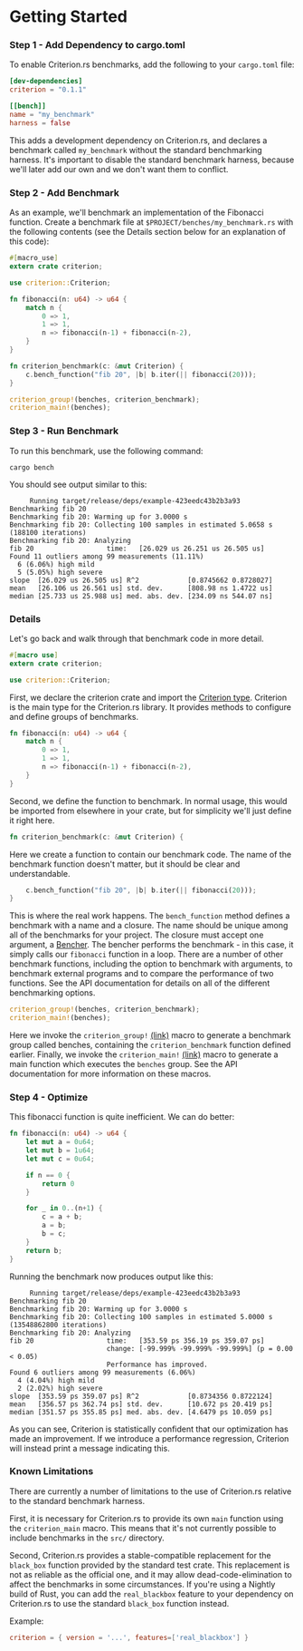 # Getting Started #

### Step 1 - Add Dependency to cargo.toml ###

To enable Criterion.rs benchmarks, add the following to your `cargo.toml` file:

```toml
[dev-dependencies]
criterion = "0.1.1"

[[bench]]
name = "my_benchmark"
harness = false
```

This adds a development dependency on Criterion.rs, and declares a benchmark called `my_benchmark` without the standard benchmarking harness. It's important to disable the standard benchmark harness, because we'll later add our own and we don't want them to conflict.

### Step 2 - Add Benchmark ###

As an example, we'll benchmark an implementation of the Fibonacci function. Create a benchmark file at `$PROJECT/benches/my_benchmark.rs` with the following contents (see the Details section below for an explanation of this code):

```rust
#[macro_use]
extern crate criterion;

use criterion::Criterion;

fn fibonacci(n: u64) -> u64 {
    match n {
        0 => 1,
        1 => 1,
        n => fibonacci(n-1) + fibonacci(n-2),
    }
}

fn criterion_benchmark(c: &mut Criterion) {
    c.bench_function("fib 20", |b| b.iter(|| fibonacci(20)));
}

criterion_group!(benches, criterion_benchmark);
criterion_main!(benches);
```

### Step 3 - Run Benchmark ###

To run this benchmark, use the following command:

`cargo bench`

You should see output similar to this:

```
     Running target/release/deps/example-423eedc43b2b3a93
Benchmarking fib 20
Benchmarking fib 20: Warming up for 3.0000 s
Benchmarking fib 20: Collecting 100 samples in estimated 5.0658 s (188100 iterations)
Benchmarking fib 20: Analyzing
fib 20                  time:   [26.029 us 26.251 us 26.505 us]
Found 11 outliers among 99 measurements (11.11%)
  6 (6.06%) high mild
  5 (5.05%) high severe
slope  [26.029 us 26.505 us] R^2            [0.8745662 0.8728027]
mean   [26.106 us 26.561 us] std. dev.      [808.98 ns 1.4722 us]
median [25.733 us 25.988 us] med. abs. dev. [234.09 ns 544.07 ns]
```

### Details ###

Let's go back and walk through that benchmark code in more detail.

```rust
#[macro use]
extern crate criterion;

use criterion::Criterion;
```

First, we declare the criterion crate and import the [Criterion type](http://japaric.github.io/criterion.rs/criterion/struct.Criterion.html). Criterion is the main type for the Criterion.rs library. It provides methods to configure and define groups of benchmarks.

```rust
fn fibonacci(n: u64) -> u64 {
    match n {
        0 => 1,
        1 => 1,
        n => fibonacci(n-1) + fibonacci(n-2),
    }
}
```

Second, we define the function to benchmark. In normal usage, this would be imported from elsewhere in your crate, but for simplicity we'll just define it right here.

```rust
fn criterion_benchmark(c: &mut Criterion) {
```

Here we create a function to contain our benchmark code. The name of the benchmark function doesn't matter, but it should be clear and understandable.

```rust
    c.bench_function("fib 20", |b| b.iter(|| fibonacci(20)));
}
```

This is where the real work happens. The `bench_function` method defines a benchmark with a name and a closure. The name should be unique among all of the benchmarks for your project. The closure must accept one argument, a [Bencher](http://japaric.github.io/criterion.rs/criterion/struct.Bencher.html). The bencher performs the benchmark - in this case, it simply calls our `fibonacci` function in a loop. There are a number of other benchmark functions, including the option to benchmark with arguments, to benchmark external programs and to compare the performance of two functions. See the API documentation for details on all of the different benchmarking options.

```rust
criterion_group!(benches, criterion_benchmark);
criterion_main!(benches);
```

Here we invoke the `criterion_group!` [(link)](http://japaric.github.io/criterion.rs/criterion/macro.criterion_group.html) macro to generate a benchmark group called benches, containing the `criterion_benchmark` function defined earlier. Finally, we invoke the `criterion_main!` [(link)](http://japaric.github.io/criterion.rs/criterion/macro.criterion_main.html) macro to generate a main function which executes the `benches` group. See the API documentation for more information on these macros.

### Step 4 - Optimize ###

This fibonacci function is quite inefficient. We can do better:

```rust
fn fibonacci(n: u64) -> u64 {
    let mut a = 0u64;
    let mut b = 1u64;
    let mut c = 0u64;

    if n == 0 {
        return 0
    }

    for _ in 0..(n+1) {
        c = a + b;
        a = b;
        b = c;
    }
    return b;
}
```

Running the benchmark now produces output like this:

```
     Running target/release/deps/example-423eedc43b2b3a93
Benchmarking fib 20
Benchmarking fib 20: Warming up for 3.0000 s
Benchmarking fib 20: Collecting 100 samples in estimated 5.0000 s (13548862800 iterations)
Benchmarking fib 20: Analyzing
fib 20                  time:   [353.59 ps 356.19 ps 359.07 ps]
                        change: [-99.999% -99.999% -99.999%] (p = 0.00 < 0.05)
                        Performance has improved.
Found 6 outliers among 99 measurements (6.06%)
  4 (4.04%) high mild
  2 (2.02%) high severe
slope  [353.59 ps 359.07 ps] R^2            [0.8734356 0.8722124]
mean   [356.57 ps 362.74 ps] std. dev.      [10.672 ps 20.419 ps]
median [351.57 ps 355.85 ps] med. abs. dev. [4.6479 ps 10.059 ps]
```

As you can see, Criterion is statistically confident that our optimization has made an improvement. If we introduce a performance regression, Criterion will instead print a message indicating this.

### Known Limitations ###

There are currently a number of limitations to the use of Criterion.rs relative to the standard benchmark harness.

First, it is necessary for Criterion.rs to provide its own `main` function using the `criterion_main` macro. This means that it's not currently possible to include benchmarks in the `src/` directory.

Second, Criterion.rs provides a stable-compatible replacement for the `black_box` function provided by the standard test crate. This replacement is not as reliable as the official one, and it may allow dead-code-elimination to affect the benchmarks in some circumstances. If you're using a Nightly build of Rust, you can add the `real_blackbox` feature to your dependency on Criterion.rs to use the standard `black_box` function instead.

Example:

```toml
criterion = { version = '...', features=['real_blackbox'] }
```